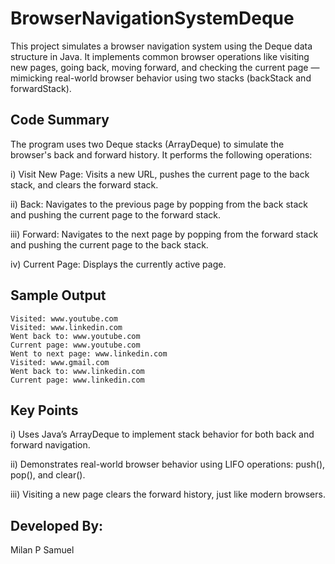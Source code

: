 # BrowserNavigationSystemDeque

This project simulates a browser navigation system using the Deque data structure in Java. It implements common browser operations like visiting new pages, going back, moving forward, and checking the current page — mimicking real-world browser behavior using two stacks (backStack and forwardStack).

## Code Summary

The program uses two Deque<String> stacks (ArrayDeque) to simulate the browser's back and forward history. It performs the following operations:

i) Visit New Page: Visits a new URL, pushes the current page to the back stack, and clears the forward stack.

ii) Back: Navigates to the previous page by popping from the back stack and pushing the current page to the forward stack.

iii) Forward: Navigates to the next page by popping from the forward stack and pushing the current page to the back stack.

iv) Current Page: Displays the currently active page.

## Sample Output

```
Visited: www.youtube.com
Visited: www.linkedin.com
Went back to: www.youtube.com
Current page: www.youtube.com
Went to next page: www.linkedin.com
Visited: www.gmail.com
Went back to: www.linkedin.com
Current page: www.linkedin.com
```

## Key Points

i) Uses Java’s ArrayDeque to implement stack behavior for both back and forward navigation.

ii) Demonstrates real-world browser behavior using LIFO operations: push(), pop(), and clear().

iii) Visiting a new page clears the forward history, just like modern browsers.

## Developed By: 

Milan P Samuel
